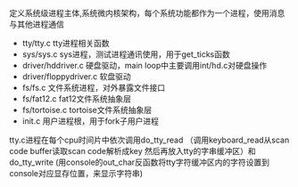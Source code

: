 定义系统级进程主体,系统微内核架构，每个系统功能都作为一个进程，使用消息与其他进程通信
* tty/tty.c		tty进程相关函数
* sys/sys.c	sys进程，测试进程通讯使用，用于get_ticks函数
* driver/hddriver.c	硬盘驱动，main loop中主要调用int/hd.c对硬盘操作
* driver/floppydriver.c 软盘驱动
* fs/fs.c		文件系统进程，对外暴露文件接口
* fs/fat12.c fat12文件系统抽象层
* fs/tortoise.c tortoise文件系统抽象层
* init.c 用户进程根，用于fork子用户进程

tty.c进程在每个cpu时间片中依次调用do_tty_read （调用keyboard_read从scan code buffer读取scan code解析成key 然后再放入tty的字串缓冲区）和 do_tty_write (用console的out_char反函数将tty字符缓冲区内的字符设置到console对应显存位置，来显示字符串)
